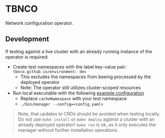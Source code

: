 # TBNCO

Network configuration operator.

## Development

If testing against a live cluster with an already running instance of the operator is required:

- Create test namespaces with the label key-value pair: `tbnco.github.io/environment: dev`
  - This excludes the namespaces from beeing processed by the deployed operator
  - Note: The operator still utilizes cluster-scoped resources
- Run local executable with the following [example configuration](./hack/config/local.yaml)
  - Replace `cacheNamespace` with your test namespace
  - `./bin/manager --config=<config.yaml>`

> Note, that updates to CRDs should be avoided when testing locally.
> Do not use `make install` or `make deploy` against a cluster with an already deployed operator!
> `make run` is ok, as it only executes the manager without further installation operations.
